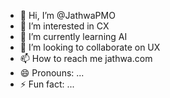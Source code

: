 - 👋 Hi, I’m @JathwaPMO
- 👀 I’m interested in CX
- 🌱 I’m currently learning AI
- 💞️ I’m looking to collaborate on UX
- 📫 How to reach me jathwa.com
- 😄 Pronouns: ...
- ⚡ Fun fact: ...

<!---
JathwaPMO/JathwaPMO is a ✨ special ✨ repository because its `README.md` (this file) appears on your GitHub profile.
You can click the Preview link to take a look at your changes.
--->
